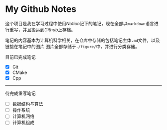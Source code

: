# My Github Notes

这个项目是我在学习过程中使用*Notion*记下的笔记，现在全部以`markdown`语言进行重写，并且搬运到*Github*上存档。

笔记的内容基本为计算机科学相关，在仓库中存储的包括笔记主体`.md`文件，以及链接在笔记中的图片
图片全部存储于`./figure/`中，并进行分类存储。

目前已完成笔记

- [X] Git
- [X] CMake
- [X] Cpp

---

待完成重写笔记

- [ ] 数据结构与算法
- [ ] 操作系统
- [ ] 计算机网络
- [ ] 计算机组成

